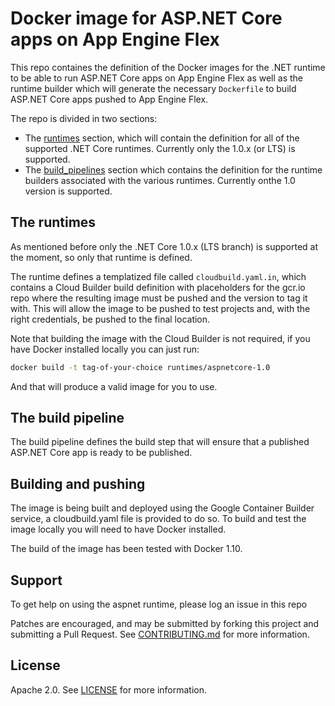 # Docker image for ASP.NET Core apps on App Engine Flex
This repo containes the definition of the Docker images for the .NET runtime to be able to run ASP.NET Core apps on App Engine Flex as well as the runtime builder which will generate the necessary `Dockerfile` to build ASP.NET Core apps pushed to App Engine Flex.

The repo is divided in two sections:
* The [runtimes](./runtimes) section, which will contain the definition for all of the supported .NET Core runtimes. Currently only the 1.0.x (or LTS) is supported.
* The [build_pipelines](./build_pipelines) section which contains the definition for the runtime builders associated with the various runtimes. Currently onthe 1.0 version is supported.

## The runtimes
As mentioned before only the .NET Core 1.0.x (LTS branch) is supported at the moment, so only that runtime is defined.

The runtime defines a templatized file called `cloudbuild.yaml.in`, which contains a Cloud Builder build definition with placeholders for the gcr.io repo where the resulting image must be pushed and the version to tag it with. This will allow the image to be pushed to test projects and, with the right credentials, be pushed to the final location.

Note that building the image with the Cloud Builder is not required, if you have Docker installed locally you can just run:
```bash
docker build -t tag-of-your-choice runtimes/aspnetcore-1.0
```

And that will produce a valid image for you to use.

## The build pipeline
The build pipeline defines the build step that will ensure that a published ASP.NET Core app is ready to be published.

## Building and pushing
The image is being built and deployed using the Google Container Builder service, a cloudbuild.yaml file is provided to do so. To build and test the image locally you will need to have Docker installed.

The build of the image has been tested with Docker 1.10.

## Support
To get help on using the aspnet runtime, please log an issue in this repo

Patches are encouraged, and may be submitted by forking this project and submitting a Pull Request. See [CONTRIBUTING.md](CONTRIBUTING.md) for more information.

## License
Apache 2.0. See [LICENSE](LICENSE) for more information.
